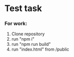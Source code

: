 #  Test task #

###  For work:
1. Clone repository
2. run "npm i"
3. run "npm run build"
4. run "index.html" from /public